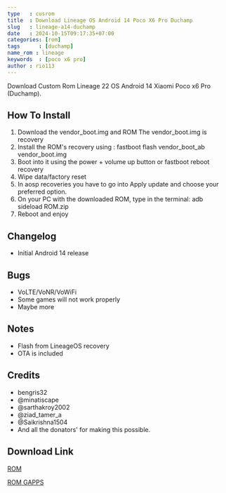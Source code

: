 ```yaml
---
type   : cusrom
title  : Download Lineage OS Android 14 Poco X6 Pro Duchamp
slug   : lineage-a14-duchamp
date   : 2024-10-15T09:17:35+07:00
categories: [rom]
tags      : [duchamp]
name_rom : lineage
keywords  : [poco x6 pro]
author : rio113
---
```


Download Custom Rom Lineage 22 OS Android 14 Xiaomi Poco x6 Pro (Duchamp).

## How To Install
1) Download the vendor_boot.img and ROM
The vendor_boot.img is recovery
2) Install the ROM's recovery using :
fastboot flash vendor_boot_ab vendor_boot.img
3) Boot into it using the power + volume up button or
fastboot reboot recovery
4) Wipe data/factory reset
5) In aosp recoveries you have to go into Apply update and choose your preferred option.
6) On your PC with the downloaded ROM, type in the terminal:
adb sideload ROM.zip
7) Reboot and enjoy


## Changelog
- Initial Android 14 release

## Bugs
- VoLTE/VoNR/VoWiFi
- Some games will not work properly
- Maybe more

## Notes
- Flash from LineageOS recovery
- OTA is included

## Credits
- bengris32
- @minatiscape
- @sarthakroy2002
- @ziad_tamer_a
- @Saikrishna1504
- And all the donators' for making this possible.



## Download Link
[ROM](https://github.com/mt6897-devs/OTA/releases/tag/1.0)

[ROM GAPPS](https://sourceforge.net/projects/nikgapps/files/Releases/Android-14/13-Aug-2024/)

